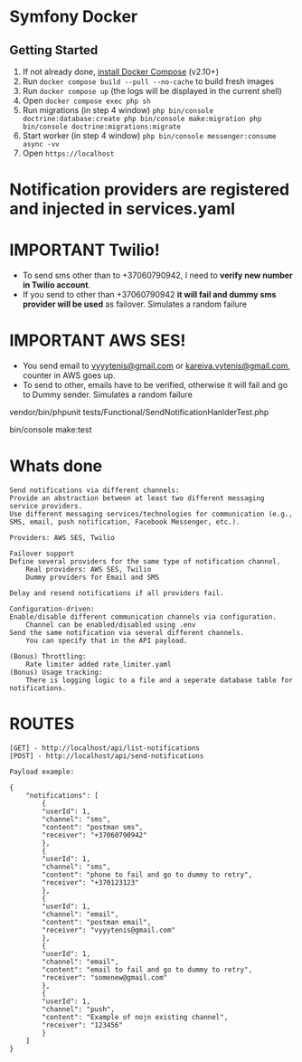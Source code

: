 # Symfony Docker
## Getting Started

1. If not already done, [install Docker Compose](https://docs.docker.com/compose/install/) (v2.10+)
2. Run `docker compose build --pull --no-cache` to build fresh images
3. Run `docker compose up` (the logs will be displayed in the current shell)
4. Open `docker compose exec php sh`
5. Run migrations (in step 4 window)
`php bin/console doctrine:database:create
 php bin/console make:migration
 php bin/console doctrine:migrations:migrate `
6. Start worker (in step 4 window) `php bin/console messenger:consume async -vv`
7. Open `https://localhost`

# Notification providers are registered and injected in services.yaml

# IMPORTANT Twilio!
* To send sms other than to +37060790942, I need to **verify new number in Twilio account**.
* If you send to other than +37060790942 **it will fail and dummy sms provider will be used** as failover. Simulates a random failure

# IMPORTANT AWS SES!
* You send email to vyyytenis@gmail.com or kareiva.vytenis@gmail.com, counter in AWS goes up.
* To send to other, emails have to be verified, otherwise it will fail and go to Dummy sender. Simulates a random failure

vendor/bin/phpunit tests/Functional/SendNotificationHanlderTest.php 

bin/console make:test

# Whats done

    Send notifications via different channels:
    Provide an abstraction between at least two different messaging service providers.
    Use different messaging services/technologies for communication (e.g., SMS, email, push notification, Facebook Messenger, etc.).

    Providers: AWS SES, Twilio
    
    Failover support
    Define several providers for the same type of notification channel.
        Real providers: AWS SES, Twilio
        Dummy providers for Email and SMS
    
    Delay and resend notifications if all providers fail.

    Configuration-driven:
    Enable/disable different communication channels via configuration.
        Channel can be enabled/disabled using .env
    Send the same notification via several different channels.
        You can specify that in the API payload.

    (Bonus) Throttling:
        Rate limiter added rate_limiter.yaml
    (Bonus) Usage tracking:
        There is logging logic to a file and a seperate database table for notifications.
    
# ROUTES
    [GET] - http://localhost/api/list-notifications
    [POST] - http://localhost/api/send-notifications
    
    Payload example:
    
    {
        "notifications": [
            {
            "userId": 1,
            "channel": "sms",
            "content": "postman sms",
            "receiver": "+37060790942"
            },
            {
            "userId": 1,
            "channel": "sms",
            "content": "phone to fail and go to dummy to retry",
            "receiver": "+370123123"
            },
            {
            "userId": 1,
            "channel": "email",
            "content": "postman email",
            "receiver": "vyyytenis@gmail.com"
            },
            {
            "userId": 1,
            "channel": "email",
            "content": "email to fail and go to dummy to retry",
            "receiver": "somenew@gmail.com"
            },
            {
            "userId": 1,
            "channel": "push",
            "content": "Example of nojn existing channel",
            "receiver": "123456"
            }
        ]
    }
